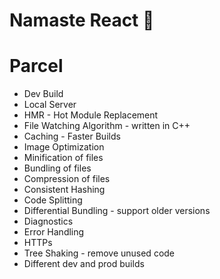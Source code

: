 # Namaste React 🚀

# Parcel
- Dev Build 
- Local Server 
- HMR - Hot Module Replacement 
- File Watching Algorithm - written in C++ 
- Caching - Faster Builds 
- Image Optimization 
- Minification of files 
- Bundling of files 
- Compression of files 
- Consistent Hashing 
- Code Splitting 
- Differential Bundling - support older versions 
- Diagnostics 
- Error Handling 
- HTTPs 
- Tree Shaking - remove unused code
- Different dev and prod builds 